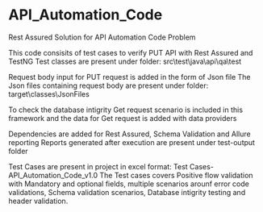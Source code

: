 # API_Automation_Code
Rest Assured Solution for API Automation Code Problem

This code consisits of test cases to verify PUT API with Rest Assured and TestNG
Test classes are present under folder: src\test\java\api\qa\test

Request body input for PUT request is added in the form of Json file
The Json files containing request body are present under folder: target\classes\JsonFiles

To check the database intigrity Get request scenario is included in this framework 
and the data for Get request is added with data providers

Dependencies are added for Rest Assured, Schema Validation and Allure reporting
Reports generated after execution are present under test-output folder

Test Cases are present in project in excel format: Test Cases-API_Automation_Code_v1.0
The Test cases covers Positive flow validation with Mandatory and optional fields,
multiple scenarios arounf error code validations, Schema validation scenarios, Database 
intigrity testing and header validation.
